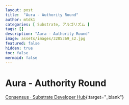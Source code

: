 ```yaml
---
layout: post
title:  "Aura - Authority Round"
author: mtdk1
categories: [ Substrate, アルゴリズム ]
tags: []
description: "Aura - Authority Round"
image: assets/images/3205369_s2.jpg
featured: false
hidden: true
toc: false
mermaid: false
---
```


# Aura - Authority Round

[Consensus · Substrate Developer Hub](https://substrate.dev/docs/en/knowledgebase/advanced/consensus#aura){:target="_blank"}